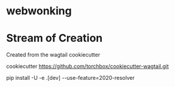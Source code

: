webwonking
==================

# Stream of Creation

Created from the wagtail cookiecutter

cookiecutter https://github.com/torchbox/cookiecutter-wagtail.git

pip install -U -e .[dev] --use-feature=2020-resolver
